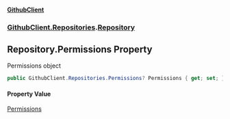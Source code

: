 #### [GithubClient](index.md 'index')
### [GithubClient.Repositories](GithubClient.Repositories.md 'GithubClient.Repositories').[Repository](GithubClient.Repositories.Repository.md 'GithubClient.Repositories.Repository')

## Repository.Permissions Property

Permissions object

```csharp
public GithubClient.Repositories.Permissions? Permissions { get; set; }
```

#### Property Value
[Permissions](GithubClient.Repositories.Permissions.md 'GithubClient.Repositories.Permissions')